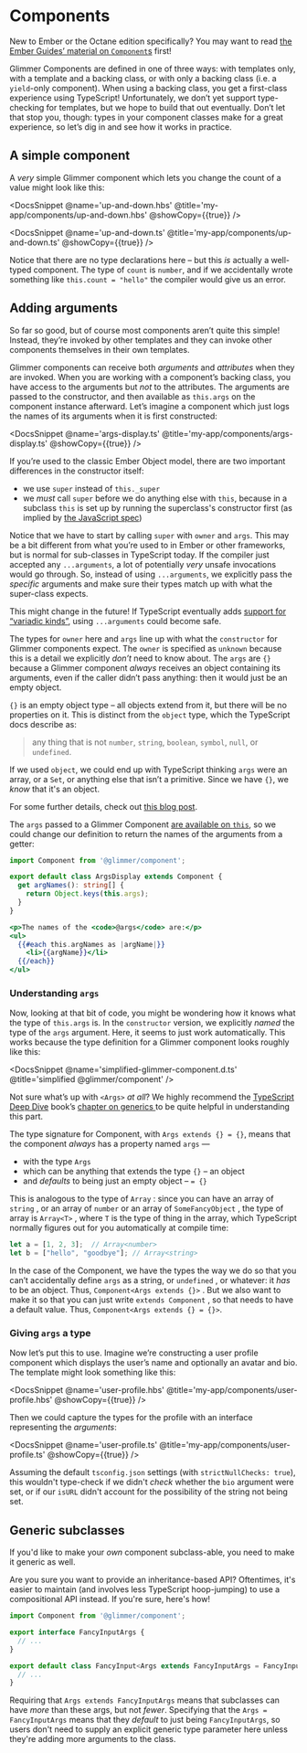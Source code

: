 # Components

<aside>

New to Ember or the Octane edition specifically? You may want to read [the Ember Guides’ material on `Component`s](https://guides.emberjs.com/release/components/) first!

</aside>


Glimmer Components are defined in one of three ways: with templates only, with a template and a backing class, or with only a backing class (i.e. a `yield`-only component). When using a backing class, you get a first-class experience using TypeScript! Unfortunately, we don’t yet support type-checking for templates, but we hope to build that out eventually. Don’t let that stop you, though: types in your component classes make for a great experience, so let’s dig in and see how it works in practice.

## A simple component

A *very* simple Glimmer component which lets you change the count of a value might look like this:

<DocsSnippet @name='up-and-down.hbs' @title='my-app/components/up-and-down.hbs' @showCopy={{true}} />

<DocsSnippet @name='up-and-down.ts' @title='my-app/components/up-and-down.ts' @showCopy={{true}} />

Notice that there are no type declarations here – but this *is* actually a well-typed component. The type of `count` is `number`, and if we accidentally wrote something like `this.count = "hello"` the compiler would give us an error.

## Adding arguments

So far so good, but of course most components aren’t quite this simple! Instead, they’re invoked by other templates and they can invoke other components themselves in their own templates.

Glimmer components can receive both *arguments* and *attributes* when they are invoked. When you are working with a component’s backing class, you have access to the arguments but *not* to the attributes. The arguments are passed to the constructor, and then available as `this.args` on the component instance afterward. Let’s imagine a component which just logs the names of its arguments when it is first constructed:

<DocsSnippet @name='args-display.ts' @title='my-app/components/args-display.ts' @showCopy={{true}} />

<aside>

If you’re used to the classic Ember Object model, there are two important differences in the constructor itself:

- we use `super` instead of `this._super`
- we *must* call `super` before we do anything else with `this`, because in a subclass `this` is set up by running the superclass's constructor first (as implied by [the JavaScript spec](https://tc39.es/ecma262/#sec-runtime-semantics-classdefinitionevaluation))

</aside>

Notice that we have to start by calling `super` with `owner` and `args`. This may be a bit different from what you’re used to in Ember or other frameworks, but is normal for sub-classes in TypeScript today. If the compiler just accepted any `...arguments`, a lot of potentially *very* unsafe invocations would go through. So, instead of using `...arguments`, we explicitly pass the *specific* arguments and make sure their types match up with what the super-class expects.

<aside>

This might change in the future! If TypeScript eventually adds [support for “variadic kinds”](https://github.com/Microsoft/TypeScript/issues/5453), using `...arguments` could become safe.

</aside>

The types for `owner` here and `args` line up with what the `constructor` for Glimmer components expect. The `owner` is specified as `unknown` because this is a detail we explicitly *don’t* need to know about. The `args` are `{}` because a Glimmer component *always* receives an object containing its arguments, even if the caller didn’t pass anything: then it would just be an empty object.

`{}` is an empty object type – all objects extend from it, but there will be no properties on it. This is distinct from the `object` type, which the TypeScript docs describe as:

> any thing that is not `number`, `string`, `boolean`, `symbol`, `null`, or `undefined`.

If we used `object`, we could end up with TypeScript thinking `args` were an array, or a `Set`, or anything else that isn’t a primitive. Since we have `{}`, we *know* that it's an object.

<aside>

For some further details, check out [this blog post](https://mariusschulz.com/blog/the-object-type-in-typescript).

</aside>

The `args` passed to a Glimmer Component [are available on `this`](https://github.com/glimmerjs/glimmer.js/blob/2f840309f013898289af605abffe7aee7acc6ed5/packages/%40glimmer/component/src/component.ts#L12), so we could change our definition to return the names of the arguments from a getter:

```ts
import Component from '@glimmer/component';

export default class ArgsDisplay extends Component {
  get argNames(): string[] {
    return Object.keys(this.args);
  }
}
```

```hbs
<p>The names of the <code>@args</code> are:</p>
<ul>
  {{#each this.argNames as |argName|}}
    <li>{{argName}}</li>
  {{/each}}
</ul>
```

### Understanding `args`

Now, looking at that bit of code, you might be wondering how it knows what the type of `this.args` is. In the `constructor` version, we explicitly *named* the type of the `args` argument. Here, it seems to just work automatically. This works because the type definition for a Glimmer component looks roughly like this:

<DocsSnippet @name='simplified-glimmer-component.d.ts' @title='simplified @glimmer/component' />

<aside>

Not sure what’s up with `<Args>` *at all*? We highly recommend the [TypeScript Deep Dive](https://basarat.gitbooks.io/typescript/) book’s [chapter on generics ](https://basarat.gitbooks.io/typescript/docs/types/generics.html) to be quite helpful in understanding this part.

</aside>

The type signature for Component, with `Args extends {} = {}`, means that the component *always* has a property named `args` —

* with the type `Args`
* which can be anything that extends the type `{}` – an object
* and *defaults* to being just an empty object – `= {}`

This is analogous to the type of `Array` : since you can have an array of `string` , or an array of `number` or an array of `SomeFancyObject` , the type of array is `Array<T>` , where `T` is the type of thing in the array, which TypeScript normally figures out for you automatically at compile time:

```ts
let a = [1, 2, 3];  // Array<number>
let b = ["hello", "goodbye"]; // Array<string>
```

In the case of the Component, we have the types the way we do so that you can’t accidentally define `args` as a string, or `undefined` , or whatever: it *has* to be an object. Thus, `Component<Args extends {}>` . But we also want to make it so that you can just write `extends Component` , so that needs to have a default value. Thus, `Component<Args extends {} = {}>`.

### Giving `args` a type

Now let’s put this to use. Imagine we’re constructing a user profile component which displays the user’s name and optionally an avatar and bio. The template might look something like this:

<DocsSnippet @name='user-profile.hbs' @title='my-app/components/user-profile.hbs' @showCopy={{true}} />

Then we could capture the types for the profile with an interface representing the *arguments*:

<DocsSnippet @name='user-profile.ts' @title='my-app/components/user-profile.ts' @showCopy={{true}} />

Assuming the default `tsconfig.json` settings (with `strictNullChecks: true`), this wouldn't type-check if we didn't *check* whether the `bio` argument were set, or if our `isURL` didn't account for the possibility of the string not being set.

## Generic subclasses

If you'd like to make your *own* component subclass-able, you need to make it generic as well.

<aside>

Are you sure you want to provide an inheritance-based API? Oftentimes, it's easier to maintain (and involves less TypeScript hoop-jumping) to use a compositional API instead. If you're sure, here's how!

</aside>

```ts
import Component from '@glimmer/component';

export interface FancyInputArgs {
  // ...
}

export default class FancyInput<Args extends FancyInputArgs = FancyInputArgs> extends Component<Args> {
  // ...
}
```

Requiring that `Args extends FancyInputArgs` means that subclasses can have *more* than these args, but not *fewer*. Specifying that the `Args = FancyInputArgs` means that they *default* to just being `FancyInputArgs`, so users don't need to supply an explicit generic type parameter here unless they're adding more arguments to the class.
